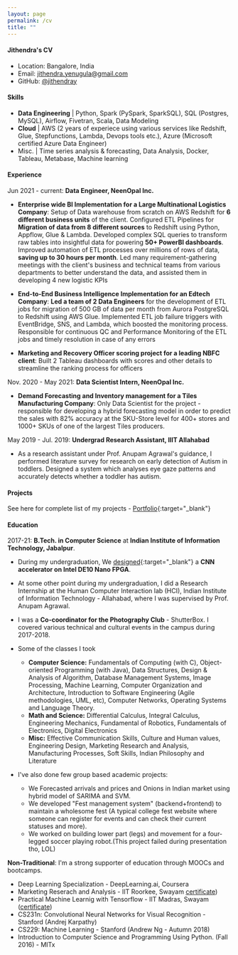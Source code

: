 ```yaml
---
layout: page
permalink: /cv
title: ""
---
```


#### Jithendra's CV

- Location: Bangalore, India
- Email: [jithendra.yenugula@gmail.com](mailto:jithendra.yenugula@gmail.com)
- GitHub: [@jithendray](https://github.com/jithendray)

#### **Skills**

- **Data Engineering** | Python, Spark (PySpark, SparkSQL), SQL (Postgres, MySQL), Airflow, Fivetran, Scala, Data Modeling
- **Cloud** | AWS (2 years of experiece using various services like Redshift, Glue, Stepfunctions, Lambda, Devops tools etc.), Azure (Microsoft certified Azure Data Engineer)
- Misc. | Time series analysis & forecasting, Data Analysis, Docker, Tableau, Metabase, Machine learning

#### **Experience**

Jun 2021 - current: **Data Engineer, NeenOpal Inc.**

- **Enterprise wide BI Implementation for a Large Multinational Logistics Company**: Setup of Data warehouse from scratch on AWS Redshift for **6 different business units** of the client. Configured ETL Pipelines for **Migration of data from 8 different sources** to Redshift using Python, Appflow, Glue & Lambda. Developed complex SQL queries to transform raw tables into insightful data for powering **50+ PowerBI dashboards**. Improved automation of ETL processes over millions of rows of data, **saving up to 30 hours per month**. Led many requirement-gathering meetings with the client's business and technical teams from various departments to better understand the data, and assisted them in developing 4 new logistic KPIs


- **End-to-End Business Intelligence Implementation for an Edtech Company**: **Led a team of 2 Data Engineers** for the development of ETL jobs for migration of 500 GB of data per month from Aurora PostgreSQL to Redshift using AWS Glue. Implemented ETL job failure triggers with EventBridge, SNS, and Lambda, which boosted the monitoring process.  Responsible for continuous QC and Performance Monitoring of the ETL jobs and timely resolution in case of any errors

- **Marketing and Recovery Officer scoring project for a leading NBFC client**: Built 2 Tableau dashboards with scores and other details to streamline the ranking process for officers


Nov. 2020 - May 2021: **Data Scientist Intern, NeenOpal Inc.**

- **Demand Forecasting and Inventory management for a Tiles Manufacturing Company**: Only Data Scientist for the project - responsible for developing a hybrid forecasting model in order to predict the sales with 82% accuracy  at the SKU-Store level for 400+ stores and 1000+ SKUs of one of the largest Tiles producers.




May 2019 - Jul. 2019: **Undergrad Research Assistant, IIIT Allahabad**

- As a research assistant under Prof. Anupam Agrawal's guidance, I performed literature survey for research on early detection of Autism in toddlers. Designed a system which analyses eye gaze patterns and accurately detects whether a toddler has autism.



#### **Projects**
See here for complete list of my projects - [Portfolio](https://github.com/jithendray/portfolio){:target="_blank"}


#### **Education**

2017-21: **B.Tech. in Computer Science** at **Indian Institute of Information Technology, Jabalpur**.

* During my undergraduation, We [designed](https://github.com/tirumalnaidu/opencl-hls-cnn-accelerator){:target="_blank"} a **CNN accelerator on Intel DE10 Nano FPGA**.
* At some other point during my undergraduation, I did a Research Internship at the Human Computer Interaction lab (HCI), Indian Institute of Information Technology - Allahabad, where I was supervised by Prof. Anupam Agrawal.
* I was a **Co-coordinator for the Photography Club** - ShutterBox. I covered various technical and cultural events in the campus during 2017-2018.
* Some of the classes I took
	* **Computer Science:** Fundamentals of Computing (with C), Object-oriented Programming (with Java), Data Structures, Design & Analysis of Algorithm, Database Management Systems, Image Processing, Machine Learning, Computer Organization and Architecture, Introduction to Software Engineering (Agile methodologies, UML, etc), Computer Networks, Operating Systems and Language Theory.
	* **Math and Science:** Differential Calculus, Integral Calculus, Engineering Mechanics, Fundamental of Robotics, Fundamentals of Electronics, Digital Electronics
	* **Misc:** Effective Communication Skills, Culture and Human values, Engineering Design, Marketing Research and Analysis, Manufacturing Processes, Soft Skills, Indian Philosophy and Literature

* I've also done few group based academic projects:
	* We Forecasted arrivals and prices and Onions in Indian market using hybrid model of SARIMA and SVM.
	* We developed "Fest management system" (backend+frontend) to maintain a wholesome fest (A typical college fest website where someone can register for events and can check their current statuses and more).
	* We worked on building lower part (legs) and movement for a four-legged soccer playing robot.(This project failed during presentation tho, LOL)


**Non-Traditional**: 
I'm a strong supporter of education through MOOCs and bootcamps.

* Deep Learning Specialization - DeepLearning.ai, Coursera
* Marketing Reserach and Analysis - IIT Roorkee, Swayam [certificate](https://drive.google.com/file/d/1fs9FRNUo6FU38GZ7omSjEvK-c_WkGQMs/view))
* Practical Machine Learnig with Tensorflow - IIT Madras, Swayam ([certificate](https://drive.google.com/file/d/1xRh1FQtjkVmhthW2E6tGnRgPb3tdj0-R/view))
* CS231n: Convolutional Neural Networks for Visual Recognition - Stanford (Andrej Karpathy)
* CS229: Machine Learning - Stanford (Andrew Ng - Autumn 2018)
* Introduction to Computer Science and Programming Using Python. (Fall 2016) - MITx
